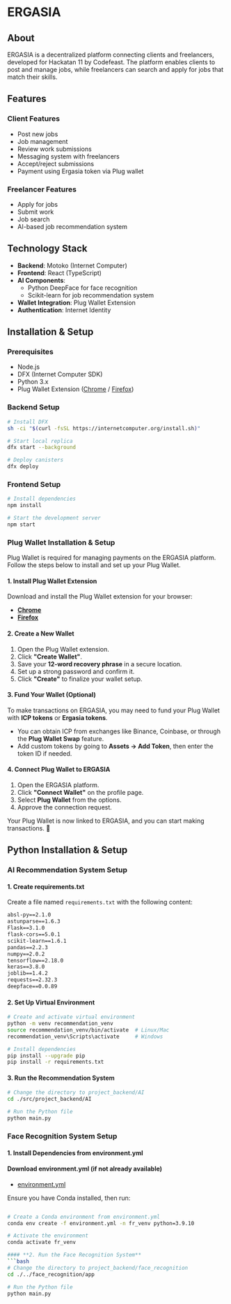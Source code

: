 # ERGASIA

## About
ERGASIA is a decentralized platform connecting clients and freelancers, developed for Hackatan 11 by Codefeast. The platform enables clients to post and manage jobs, while freelancers can search and apply for jobs that match their skills.

## Features

### Client Features
- Post new jobs
- Job management
- Review work submissions
- Messaging system with freelancers
- Accept/reject submissions
- Payment using Ergasia token via Plug wallet

### Freelancer Features
- Apply for jobs
- Submit work
- Job search
- AI-based job recommendation system

## Technology Stack
- **Backend**: Motoko (Internet Computer)
- **Frontend**: React (TypeScript)
- **AI Components**: 
  - Python DeepFace for face recognition
  - Scikit-learn for job recommendation system
- **Wallet Integration**: Plug Wallet Extension
- **Authentication**: Internet Identity

## Installation & Setup

### Prerequisites
- Node.js 
- DFX (Internet Computer SDK)
- Python 3.x
- Plug Wallet Extension ([Chrome](https://chromewebstore.google.com/detail/plug/dfjmiogamkkfklemondpoohhiknbiami) / [Firefox](https://addons.mozilla.org/en-US/firefox/addon/plug-wallet/))  

### Backend Setup
```bash
# Install DFX
sh -ci "$(curl -fsSL https://internetcomputer.org/install.sh)"

# Start local replica
dfx start --background

# Deploy canisters
dfx deploy
```

### Frontend Setup
```bash
# Install dependencies
npm install

# Start the development server
npm start
```

### Plug Wallet Installation & Setup

Plug Wallet is required for managing payments on the ERGASIA platform. Follow the steps below to install and set up your Plug Wallet.

#### **1. Install Plug Wallet Extension**  
Download and install the Plug Wallet extension for your browser:
- **[Chrome](https://chromewebstore.google.com/detail/plug/dfjmiogamkkfklemondpoohhiknbiami)**  
- **[Firefox](https://addons.mozilla.org/en-US/firefox/addon/plug-wallet/)**  

#### **2. Create a New Wallet**  
1. Open the Plug Wallet extension.  
2. Click **"Create Wallet"**.  
3. Save your **12-word recovery phrase** in a secure location.  
4. Set up a strong password and confirm it.  
5. Click **"Create"** to finalize your wallet setup.  

#### **3. Fund Your Wallet (Optional)**  
To make transactions on ERGASIA, you may need to fund your Plug Wallet with **ICP tokens** or **Ergasia tokens**.  
- You can obtain ICP from exchanges like Binance, Coinbase, or through the **Plug Wallet Swap** feature.  
- Add custom tokens by going to **Assets → Add Token**, then enter the token ID if needed.  

#### **4. Connect Plug Wallet to ERGASIA**  
1. Open the ERGASIA platform.  
2. Click **"Connect Wallet"** on the profile page.  
3. Select **Plug Wallet** from the options.  
4. Approve the connection request.  

Your Plug Wallet is now linked to ERGASIA, and you can start making transactions. 🚀

## Python Installation & Setup

### AI Recommendation System Setup

#### **1. Create requirements.txt**
Create a file named `requirements.txt` with the following content:
```txt
absl-py==2.1.0
astunparse==1.6.3
Flask==3.1.0
flask-cors==5.0.1
scikit-learn==1.6.1
pandas==2.2.3
numpy==2.0.2
tensorflow==2.18.0
keras==3.8.0
joblib==1.4.2
requests==2.32.3
deepface==0.0.89
```

#### **2. Set Up Virtual Environment**
```bash
# Create and activate virtual environment
python -m venv recommendation_venv
source recommendation_venv/bin/activate  # Linux/Mac
recommendation_venv\Scripts\activate     # Windows

# Install dependencies
pip install --upgrade pip
pip install -r requirements.txt
```

#### **3. Run the Recommendation System**
```bash
# Change the directory to project_backend/AI
cd ./src/project_backend/AI

# Run the Python file
python main.py
```

### Face Recognition System Setup

#### **1. Install Dependencies from environment.yml**
#### Download environment.yml (if not already available)
- [environment.yml](https://github.com/memeett/icp/blob/master/environment.yml)

Ensure you have Conda installed, then run:
```bash

# Create a Conda environment from environment.yml
conda env create -f environment.yml -n fr_venv python=3.9.10

# Activate the environment
conda activate fr_venv

#### **2. Run the Face Recognition System**
```bash
# Change the directory to project_backend/face_recognition
cd ./../face_recognition/app

# Run the Python file
python main.py
```
